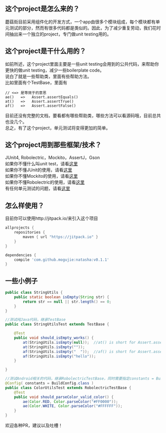 
## 这个project是怎么来的？

蘑菇街目前采用组件化的开发方式，一个app由很多个模块组成，每个模块都有单元测试的部分，然而有很多代码都是类似的。因此，为了减少重复劳动，我们花时间抽出来一个独立的project，专门做unit testing用的。

## 这个project是干什么用的？

如前所述，这个project里面主要是一些unit testing会用到的公共代码，来帮助你更快的做unit testing，减少一些boilerplate code。  
说白了就是一些帮助类，里面有些帮助方法。  
比如里面有个TestBase，里面有

```
// <=> 是等效于的意思
ae()   =>   Assert.assertEquals()
at()   =>   Assert.assertTrue()
af()   =>   Assert.assertFalse()
```

目前还没有完整的文档，要看都有哪些帮助类，哪些方法可以看源码哦，目前总共也没几个。  
总之，有了这个project，单元测试将变得更加的简单。

## 这个project用到那些框架/技术？
JUnit4, Robolectric，Mockito，AssertJ，Gson  
如果你不懂什么叫unit test，请看[这里](http://chriszou.com/2016/04/13/android-unit-testing-start-from-what.html)  
如果你不懂JUnit的使用，请看[这里](http://chriszou.com/2016/04/18/android-unit-testing-junit.html)   
如果你不懂Mockito的使用，请看[这里](http://chriszou.com/2016/04/29/android-unit-testing-mockito.html)  
如果你不懂Robolectric的使用，请看[这里](http://chriszou.com/2016/06/05/robolectric-android-on-jvm.html)  
有任何单元测试的问题，请看[这里](http://chriszou.com/) 


## 怎么样使用？
目前你可以使用http://jitpack.io/来引入这个项目

```groovy
allprojects {
    repositories {
        maven { url "https://jitpack.io" }
    }
}

dependencies {
    compile 'com.github.mogujie:natasha:v0.1.1'
}
```   
## 一些小例子

```java
public class StringUtils {
    public static boolean isEmpty(String str) {
        return str == null || str.length() == 0;
    }
}

//测试纯Java代码，继承TestBase
public class StringUtilsTest extends TestBase {

    @Test
    public void should_isEmpty_works() {
        at(StringUtils.isEmpty(null));	//at() is short for Assert.assertTrue()
        at(StringUtils.isEmpty("")); 
        af(StringUtils.isEmpty("  "));  //af() is short for Assert.assertFalse()
        af(StringUtils.isEmpty("hello"));  
    }

}

//测试Android相关的代码，继承RobolectricTestBase，同时需要指定constants = BuildConfig.class，不然的话，会报资源找不到的错误
@Config( constants = BuildConfig.class )
public class ColorUtilsTest extends RobolectricTestBase {
    @Test
    public void should_parseColor_valid_color() {
        ae(Color.RED, Color.parseColor("#FF0000"));
        ae(Color.WHITE, Color.parseColor("#FFFFFF"));
    }
}
```

欢迎各种PR，建议以及吐槽！